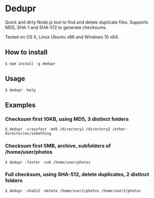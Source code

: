 # Dedupr

Quick and dirty Node.js tool to find and delete duplicate files. Supports MD5, SHA-1 and SHA-512 to generate checksums.

Tested on OS X, Linux Ubuntu x86 and Windows 10 x64.

## How to install

    $ npm install -g dedupr

## Usage

    $ dedupr -help

## Examples

### Checksum first 10KB, using MD5, 3 distinct folders

    $ dedupr -crazyfast -md5 /directory1 /directory2 /other-directories/something

### Checksum first 5MB, archive, subfolders of /home/user/photos

    $ dedupr -faster -sub /home/user/photos

### Full checksum, using SHA-512, delete duplicates, 2 distinct folders

    $ dedupr -sha512 -delete /home/user1/photos /home/user2/photos

